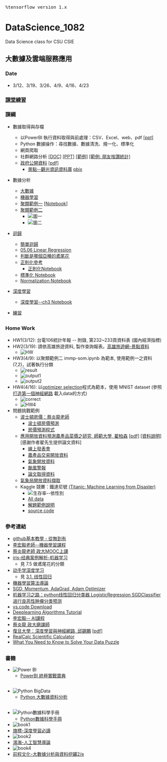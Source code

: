 <pre>
%tensorflow_version 1.x
</pre>
# DataScience_1082
Data Science class for CSU CSIE
## 大數據及雲端服務應用
### Date
* 3/12、3/19、3/26、4/9、4/16、4/23
### [課堂練習](inclass.md)
### 課綱
* 數據取得與存檔
    * 以PowerBI 執行資料取得與前處理：CSV、Excel、web、pdf [[ppt]](https://github.com/jumbokh/DataScience_1082/blob/master/Power%20BI.pptx)
    * Python 數據操作：尋找數據、數據清洗、規一化、標準化
    * 網頁爬取
    * 社群網路分析 [[DOC]](https://github.com/jumbokh/DataScience_1082/blob/master/data/FB-Likes-doc.pdf) [[PPT]](https://github.com/jumbokh/DataScience_1082/blob/master/data/fb-likes.pdf) [[範例]](https://github.com/jumbokh/DataScience_1082/blob/master/data/example/C13/C13E01%20-%20Solution.pbit) [[範例: 朋友按讚統計]](https://github.com/jumbokh/DataScience_1082/blob/master/data/ex-fb-friend-like.pbix)
    * [政府公開資料](https://data.gov.tw/) [[pdf]](https://github.com/jumbokh/DataScience_1082/blob/master/data/opendata.pdf)
        * [景點--觀光資訊資料庫](https://github.com/jumbokh/DataScience_1082/blob/master/data/108itaiwanhotspots.csv) [pbix](https://github.com/jumbokh/DataScience_1082/blob/master/data/tw-travel.pbix)
* 數據分析
    * [大數據](https://github.com/jumbokh/intro-computers/blob/master/BigData.md)
    * [機器學習](https://github.com/jumbokh/intro-computers/blob/master/ML_ClassD1.pdf)
    * [聚類範例一](https://github.com/jumbokh/intro-computers/blob/master/refers/%E8%81%9A%E9%A1%9E%E7%AF%84%E4%BE%8B6.pdf) [[Notebook]](https://nbviewer.jupyter.org/github/jumbokh/DataScience_1082/blob/master/src/immp_sompy_simple.ipynb)
    * [聚類範例二](https://nbviewer.jupyter.org/github/jumbokh/DataScience_1082/blob/master/src/immp_som.ipynb)
        * ![圖一](https://github.com/jumbokh/DataScience_1082/blob/master/images/Figure_1.png)
        * ![圖二](https://github.com/jumbokh/DataScience_1082/blob/master/images/Figure_2.png)
 * [迴歸](regression.md)
    * [簡單迴歸](https://nbviewer.jupyter.org/github/jumbokh/DataScience_1082/blob/master/src/simple_regression.ipynb)
    * [05.06 Linear Regression](https://nbviewer.jupyter.org/github/jumbokh/regression_learn/blob/master/src/05.06-Linear-Regression.ipynb)
    * [判斷是哪個亞種的鳶尾花](https://nbviewer.jupyter.org/github/jumbokh/intro-computers/blob/master/src/0702%20%E5%88%A4%E6%96%B7%E6%98%AF%E5%93%AA%E5%80%8B%E4%BA%9E%E7%A8%AE%E7%9A%84%E9%B3%B6%E5%B0%BE%E8%8A%B1.ipynb)
    * [正則化參考](https://blog.csdn.net/jinping_shi/article/details/52433975)
        * [正則化Notebook](https://nbviewer.jupyter.org/github/jumbokh/intro-computers/blob/master/src/%E6%AD%A3%E5%89%87%E5%8C%96.ipynb)
    * [標準化 Notebook](https://nbviewer.jupyter.org/github/jumbokh/intro-computers/blob/master/src/standardizing_sequence.ipynb)
    * [Normalization Notebook](https://nbviewer.jupyter.org/github/jumbokh/intro-computers/blob/master/src/Normalizing_Sequence.ipynb)

* [深度學習](https://github.com/jumbokh/intro-computers/blob/master/DeepLearning.md)
    * [深度學習--ch3 Notebook](https://nbviewer.jupyter.org/github/jumbokh/DataScience_1082/blob/master/src/Ch03.ipynb)
* [練習](inclass.md)

##

### Home Work
* HW1(3/12): 台電106統計年報 -- 附錄, 第232~233頁資料表 (國內經濟指標) 
* HW2(3/19): 請依高雄旅遊資料, 製作查詢報表。[高雄旅遊網-景點資料](https://data.gov.tw/dataset/47020) 
    * ![HW](https://github.com/jumbokh/DataScience_1082/blob/master/images/HW2.JPG)
* HW3(4/9): 以聚類範例二 immp-som.ipynb 為範本, 使用範例一之資料 (7,2)，試著執行分類
    * ![result](https://github.com/jumbokh/DataScience_1082/blob/master/images/SOM-out.JPG)
    * ![output1](https://github.com/jumbokh/DataScience_1082/blob/master/images/SOM-ex.png)
    * ![output2](https://github.com/jumbokh/DataScience_1082/blob/master/images/SOM-ex1.png)
* HW4(4/16): 以[optimizer selection](https://nbviewer.jupyter.org/github/jumbokh/hands-on-DL/blob/master/ex04_optimizer-selection.ipynb)程式為範本，使用 MNIST dataset (參照 [打造第一個神經網路](https://nbviewer.jupyter.org/github/yenlung/Deep-Learning-MOOC/blob/master/%E6%94%BF%E5%A4%A7%E8%81%B7%E6%B6%AF%E4%B8%AD%E5%BF%832019/%E6%89%93%E9%80%A0%E4%BA%BA%E7%94%9F%E7%AC%AC%E4%B8%80%E5%80%8B%E7%A5%9E%E7%B6%93%E7%B6%B2%E8%B7%AF.ipynb) 載入data的方式)
    * ![correct](https://github.com/jumbokh/DataScience_1082/blob/master/images/correct.JPG)
    * ![HW4](https://github.com/jumbokh/DataScience_1082/blob/master/images/HW4-optimizer.png)
* 問題挑戰範例
    * [波士頓房價：蔡炎龍老師](http://moocs.nccu.edu.tw/media/17898)
        * [波士頓房價預測](https://nbviewer.jupyter.org/github/jumbokh/DataScience_1082/blob/master/src/0604%20%E6%B3%A2%E5%A3%AB%E9%A0%93%E6%88%BF%E5%83%B9%E9%A0%90%E6%B8%AC.ipynb)
        * [房價預測程式](https://nbviewer.jupyter.org/github/jumbokh/DataScience_1082/blob/master/src/Boston%20Housing%20Regression%20Analysis.ipynb)
    * [應用開放資料預測農產品菜價之研究, 師範大學, 翟柏森](http://nccur.lib.nccu.edu.tw/handle/140.119/118330) [[pdf]](https://github.com/jumbokh/DataScience_1082/blob/master/data/paper.pdf) [[資料說明]](https://github.com/jumbokh/DataScience_1082/tree/master/examples) [感謝作者翟先生提供論文資料]
        * [線上發表會](http://knowledge.colife.org.tw/one_video/index.aspx?sid=10804)
        * [農產品交易開放資料](https://data.coa.gov.tw/Query/ServiceDetail.aspx?id=037)
        * [氣象開放資料](http://e-service.cwb.gov.tw/HistoryDataQuery/)
        * [颱風警報](https://rdc28.cwb.gov.tw/)
        * [論文取得資料](https://drive.google.com/open?id=1OgMsd98AuFppckQyvCgtgeW90OKHKUK4)
    * [氣象局開放資料擷取](https://opendata.cwb.gov.tw/dataset/climate?page=1)
    * Kaggle 競賽：鐵達尼號 [(Titanic: Machine Learning from Disaster)](https://www.kaggle.com/c/titanic)
        * ![生存率--依性別](https://github.com/jumbokh/DataScience_1082/blob/master/images/Titantic-servial.JPG)
        * [All data](https://github.com/jumbokh/DataScience_1082/blob/master/data/Titanic.zip)
        * [解題範例說明](https://medium.com/@yulongtsai/https-medium-com-yulongtsai-titanic-top3-8e64741cc11f)
        * [source code](https://nbviewer.jupyter.org/github/jumbokh/DataScience_1082/blob/master/src/Kaggle_Titanic_Top3__Medium.ipynb)
  
##         
### 參考連結
* [github基本教學 - 從無到有](https://www.youtube.com/watch?v=py3n6gF5Y00&feature=youtu.be)
* [李宏毅老師--機器學習課程](http://speech.ee.ntu.edu.tw/~tlkagk/courses_ML20.html?fbclid=IwAR1KQwREtEHpCKeNNmiPa7uwYZITcMMag5xrc3PudXtTDG6Zf7aw-03fR6A)
* [蔡炎龍老師 政大MOOC上課](https://github.com/yenlung/Python-3-Data-Analysis-Basics/tree/master/2017%20%E6%94%BF%E5%A4%A7%20MOOC%20%E4%B8%8A%E8%AA%B2)
* [iris-经典案例解析-机器学习](https://www.jianshu.com/p/da18f0cd7f60)
    * 見 7.5 做鳶尾花的分類
* [动手学深度学习](https://1024.com/a/279/%E4%B8%80%E6%9C%AC%E6%B7%B1%E5%BA%A6%E5%AD%A6%E4%B9%A0%E7%9A%84%E5%A5%BD%E4%B9%A6dive-into-deep-learning-%E4%B8%AD%E8%8B%B1%E6%96%87)
    * 見 [3.1. 线性回归](https://zh.d2l.ai/chapter_deep-learning-basics/linear-regression.html)
* [機器學習算法導論](https://lib-nuanxin.wqxuetang.com/#/Book/3208845)
* [SGD, Momentum, AdaGrad, Adam Optimizer](https://mc.ai/%E6%A9%9F%E5%99%A8%E5%AD%B8%E7%BF%92ml-notesgd-momentum-adagrad-adam-optimizer-2/)
* [机器学习之路：python线性回归分类器 LogisticRegression SGDClassifier 进行良恶性肿瘤分类预测](https://www.cnblogs.com/Lin-Yi/p/8970510.html)
* [vs.code Download](https://code.visualstudio.com/)
* [Deeplearning Algorithms Tutorial ](https://github.com/KeKe-Li/tutorial)
* [李宏毅-- AI課程](http://speech.ee.ntu.edu.tw/~tlkagk/courses_ML20.html?fbclid=IwAR1KQwREtEHpCKeNNmiPa7uwYZITcMMag5xrc3PudXtTDG6Zf7aw-03fR6A)
* [蔡炎龍 政大磨課師](http://moocs.nccu.edu.tw/course/172/intro)
* [復旦大學：深度學習與神經網路, 邱錫鵬](https://nndl.github.io/) [[pdf]](https://nndl.github.io/ppt/%E7%A5%9E%E7%BB%8F%E7%BD%91%E7%BB%9C%E4%B8%8E%E6%B7%B1%E5%BA%A6%E5%AD%A6%E4%B9%A0-3%E5%B0%8F%E6%97%B6.pdf)
* [RealCalc Scientific Calculator](https://play.google.com/store/apps/details?id=uk.co.nickfines.RealCalc&hl=en_US)
* [What You Need to Know to Solve Your Data Puzzle](https://blog.cloudfactory.com/solve-your-data-puzzle?utm_campaign=RTQD%20%7C%20Email%20Nurture&utm_medium=email&_hsenc=p2ANqtz-_9VHlUd3BxZd5wrFzZqhNpzdYYdtLUQ4uJCHJkUZh87S6aQQ_BX-BIjudX2hV4WRjN3z0SCcK0HgRitg90k5LJ75P4kA&_hsmi=84864590&utm_source=hs_automation&utm_content=84864590&hsCtaTracking=2127cbf5-c61f-4601-a280-b23dcda3857a%7C96b40409-51a9-40eb-b270-7d9e1efa0dda)
##
### 書籍
* ![Power BI](http://www.gotop.com.tw/Waweb2004/WawebImages/BookXL/ACI031500.jpg)
    * [PowerBI 終極實戰寶典](http://books.gotop.com.tw/v_ACI031500#03)
##
* ![Python BigData](http://www.gotop.com.tw/Waweb2004/WawebImages/BookXL/ACL054700.jpg)
    * [Python 大數據資料分析](http://books.gotop.com.tw/v_ACL054700#)
##
* ![Python數據科學手冊](https://im2.book.com.tw/image/getImage?i=https://www.books.com.tw/img/CN1/151/72/CN11517291.jpg&v=5aca6204&w=348&h=348)
    * [Python數據科學手冊](https://www.books.com.tw/products/CN11517291)
* ![book1](https://github.com/jumbokh/intro-computers/blob/master/images/book1.png)
* [旗標-深度學習必讀](https://www.flag.com.tw/books/product/F9379)
* ![book2](https://github.com/jumbokh/intro-computers/blob/master/images/book2.png)
* [鴻海-人工智慧導論](https://www.books.com.tw/products/0010826415)
* ![book4](https://github.com/jumbokh/intro-computers/blob/master/images/book4.PNG)
* [前程文化-大數據分析與資料挖礦2/e](https://www.books.com.tw/products/0010815082)

